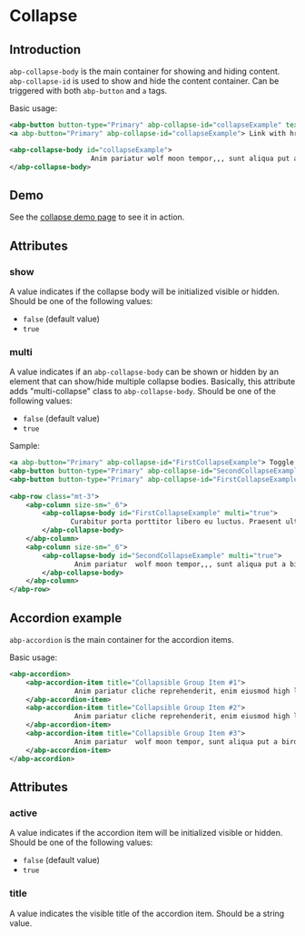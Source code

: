 # Collapse

## Introduction

`abp-collapse-body` is the main container for showing and hiding content. `abp-collapse-id` is used to show and hide the content container. Can be triggered with both `abp-button` and `a` tags.

Basic usage:

````xml
<abp-button button-type="Primary" abp-collapse-id="collapseExample" text="Button with data-target" />
<a abp-button="Primary" abp-collapse-id="collapseExample"> Link with href </a>

<abp-collapse-body id="collapseExample">       
                    Anim pariatur wolf moon tempor,,, sunt aliqua put a bird on it squid single-origin coffee nulla assumenda shoreditch et. Nihil anim keffiyeh helvetica, craft beer labore wes anderson cred nesciunt sapiente ea proident. Ad vegan excepteur butcher vice lomo. Leggings occaecat craft beer farm-to-table, raw denim aesthetic synth nesciunt you probably haven't heard of them accusamus labore sustainable VHS.
</abp-collapse-body>
````



## Demo

See the [collapse demo page](https://bootstrap-taghelpers.abp.io/Components/Collapse) to see it in action.

## Attributes

### show

A value indicates if the collapse body will be initialized visible or hidden. Should be one of the following values:

* `false` (default value)
* `true`

### multi

A value indicates if an `abp-collapse-body` can be shown or hidden by an element that can show/hide multiple collapse bodies. Basically, this attribute adds "multi-collapse" class to `abp-collapse-body`. Should be one of the following values:

* `false` (default value)
* `true`

Sample:

````xml
<a abp-button="Primary" abp-collapse-id="FirstCollapseExample"> Toggle first element </a>
<abp-button button-type="Primary" abp-collapse-id="SecondCollapseExample" text="Toggle second element" />
<abp-button button-type="Primary" abp-collapse-id="FirstCollapseExample SecondCollapseExample" text="Toggle both elements" />
        
<abp-row class="mt-3">
    <abp-column size-sm="_6">
        <abp-collapse-body id="FirstCollapseExample" multi="true">
               Curabitur porta porttitor libero eu luctus. Praesent ultrices mattis commodo. Integer sodales massa risus, in molestie enim sagittis blandit
        </abp-collapse-body>
    </abp-column>
    <abp-column size-sm="_6">
        <abp-collapse-body id="SecondCollapseExample" multi="true">
                Anim pariatur  wolf moon tempor,,, sunt aliqua put a bird on it squid single-origin coffee nulla assumenda shoreditch et. 
        </abp-collapse-body>
    </abp-column>
</abp-row>
````

## Accordion example

`abp-accordion` is the main container for the accordion items. 

Basic usage:

````xml
<abp-accordion>
    <abp-accordion-item title="Collapsible Group Item #1">
                Anim pariatur cliche reprehenderit, enim eiusmod high life accusamus terry rtat skateboard dolor brunch. Food truck quinoa nesciunt laborum eiusmod. Brunch 3 wolf moon tempor, sunt aliqua put a bird on it squid single-origin coffee nulla assumenda shoreditch et. Nihil anim keffiyeh helvetica, craft beer labore wes anderson cred nesciunt sapiente ea proident. Ad vegan excepteur butcher vice lomo. Leggings occaecat craft beer farm-to-table, raw denim aesthetic synth nesciunt you probably haven't heard of them accusamus labore sustainable VHS.
    </abp-accordion-item>
    <abp-accordion-item title="Collapsible Group Item #2">
                Anim pariatur cliche reprehenderit, enim eiusmod high life accusamus terry richardson ad squid. 3 wolf moon officia aute, non cupidatat skateboard dolor brunch. Food truck quinoa nesciunt laborum eiusmod. Brunch 3 wolf moon tempor, sunt aliqua put a bird on it squid single-origin coffee nulla assumenda shoreditch et. Nihil anim keffiyeh helvetica, craft beer labore wes anderson cred nesciunt sapiente ea proident. Ad vegan excepteur butcher vice lomo. Leggings occaecat craft beer farm-to-table, raw denim aesthetic synth nesciunt you probably haven't heard of them accusamus labore sustainable VHS.
    </abp-accordion-item>
    <abp-accordion-item title="Collapsible Group Item #3">
                Anim pariatur  wolf moon tempor, sunt aliqua put a bird on it squid single-origin coffee nulla assumenda shoreditch et. Nihil anim keffiyeh helvetica, craft beer labore wes anderson cred nesciunt sapiente ea proident. Ad vegan excepteur butcher vice lomo. Leggings occaecat craft beer farm-to-table, raw denim aesthetic synth nesciunt you probably haven't heard of them accusamus labore sustainable VHS.
    </abp-accordion-item>
</abp-accordion>
````

## Attributes

### active

A value indicates if the accordion item will be initialized visible or hidden. Should be one of the following values:

* `false` (default value)
* `true`

### title

A value indicates the visible title of the accordion item. Should be a string value.
